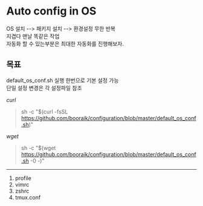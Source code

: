 
Auto config in OS
=================

OS 설치 --> 패키지 설치 --> 환경설정 무한 반복  
지겹다 맨날 똑같은 작업  
자동화 할 수 있는부분은 최대한 자동화를 진행해보자.  

목표
----
default_os_conf.sh 실행 한번으로 기본 설정 가능  
단일 설정 변경은 각 설정파일 참조  

*curl*
> sh -c "$(curl -fsSL https://github.com/booraik/configuration/blob/master/default_os_conf.sh)"

*wget*
> sh -c "$(wget https://github.com/booraik/configuration/blob/master/default_os_conf.sh -0 -)"

* * *

1. profile
2. vimrc
3. zshrc
4. tmux.conf
